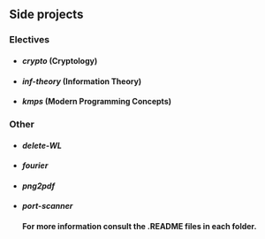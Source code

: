 ## **Side projects**
  ### **Electives**
   * #### _crypto_ (Cryptology)
   * #### _inf-theory_ (Information Theory)
   * #### _kmps_ (Modern Programming Concepts)

  ### **Other**
   * #### _delete-WL_
   * #### _fourier_
   * #### _png2pdf_
   * #### _port-scanner_
     #### For more information consult the .README files in each folder.
